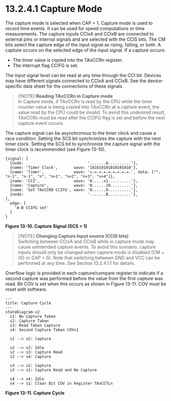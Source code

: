 # 13.2.4.1 Capture Mode

The capture mode is selected when CAP = 1. Capture mode is used to record time events. It can be used for speed
computations or time measurements. The capture inputs CCIxA and CCIxB are connected to external pins or internal
signals and are selected with the CCIS bits. The CM bits select the capture edge of the input signal as rising,
falling, or both. A capture occurs on the selected edge of the input signal. If a capture occurs:

- The timer value is copied into the TAxCCRn register.
- The interrupt flag CCIFG is set.

The input signal level can be read at any time through the CCI bit. Devices may have different signals connected to
CCIxA and CCIxB. See the device-specific data sheet for the connections of these signals.

> [!NOTE] **Reading TAxCCRn in Capture mode**
> <br>
> In Capture mode, if TAxCCRn is read by the CPU while the timer counter value is being copied into TAxCCRn at a
> capture event, the value read by the CPU could be invalid. To avoid this undesired result, TAxCCRn must be read
> after the CCIFG flag is set and before the next capture event occurs.

The capture signal can be asynchronous to the timer clock and cause a race condition. Setting the SCS bit synchronizes
the capture with the next timer clock. Setting the SCS bit to synchronize the capture signal with the timer clock is
recommended (see Figure 13-10).

<a id="figure-13-10"></a>

```text
{signal: [
  {node:                            '.......A..........'},
  {name: 'Timer Clock',       wave: '101010101010101010'},
  {name: 'Timer',             wave: '=.=.=.=.=.=.=.=.=.', data: ["", "n-1", "n-1", "n", "n+1", "n+2", "n+3", "n+4"]},
  {name: 'CCI',               wave: '0.....x1..........'},
  {name: 'Capture',           wave: '0......10.........'},
  {name: 'Set TAxCCR0 CCIFG', wave: '0......0..........'},
  {node:                            '.......B..........'},
],
  edge: [
    'A-B CCIFG set'
  ]
}
```

**Figure 13-10. Capture Signal (SCS = 1)**

> [!NOTE] **Changing Capture Input source (CCIS bits)**
> <br>
> Switching between CCIxA and CCIxB while in capture mode may cause unintended capture events. To avoid this scenario,
> capture inputs should only be changed when capture mode is disabled (CM = {0} or CAP = 0). Note that switching
> between GND and VCC can be performed at any time. See Section 13.2.4.1.1 for details.

Overflow logic is provided in each capture/compare register to indicate if a second capture was performed before the
value from the first capture was read. Bit COV is set when this occurs as shown in Figure 13-11. COV must be reset
with software.

<a id="figure-13-11"></a>

```mermaid
---
title: Capture Cycle
---
stateDiagram-v2
  s1: No Capture Taken
  s2: Capture Taken
  s3: Read Taken Capture
  s4: Second Capture Taken COV=1

  s1 --> s2: Capture

  s2 --> s2: Idle
  s2 --> s3: Capture Read
  s2 --> s4: Capture

  s3 --> s2: Capture
  s3 --> s1: Capture Read and No Capture

  s4 --> s4: Idle
  s4 --> s1: Clear Bit COV in Register TAxCCTLn
```

**Figure 13-11. Capture Cycle**
